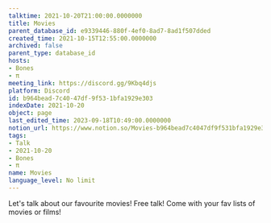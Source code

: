```yaml
---
talktime: 2021-10-20T21:00:00.0000000
title: Movies
parent_database_id: e9339446-880f-4ef0-8ad7-8ad1f507dded
created_time: 2021-10-15T12:55:00.0000000
archived: false
parent_type: database_id
hosts:
- Bones
- π
meeting_link: https://discord.gg/9Kbq4djs
platform: Discord
id: b964bead-7c40-47df-9f53-1bfa1929e303
indexDate: 2021-10-20
object: page
last_edited_time: 2023-09-18T10:49:00.0000000
notion_url: https://www.notion.so/Movies-b964bead7c4047df9f531bfa1929e303
tags:
- Talk
- 2021-10-20
- Bones
- π
name: Movies
language_level: No limit
---
```


Let's talk about our favourite movies!
Free talk! Come with your fav lists of movies or films!


